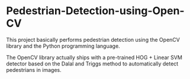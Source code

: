 # Pedestrian-Detection-using-Open-CV

 This project basically performs pedestrian detection using the OpenCV library and the Python programming language.

The OpenCV library actually ships with a pre-trained HOG + Linear SVM detector based on the Dalal and Triggs method to automatically detect pedestrians in images.
